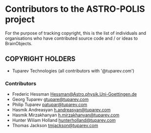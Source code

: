 # Contributors to the ASTRO-POLIS project

For the purpose of tracking copyright, this is the list of individuals and
organisations who have contributed source code and / or ideas to BrainObjects.


## COPYRIGHT HOLDERS

- Tuparev Technologies (all contributors with '@tuparev.com')

### Contributors

- Frederic Hessman <Hessman@Astro.physik.Uni-Goettingen.de>
- Georg Tuparev <gtupare@tuparev.com>
- Philip Tuparev <patupar@tuparev.com>
- Hasmik Andreasyan <h.andreasyan@tuparev.com>
- Hasmik Mirzakhanyan <h.mirzakhanyan@tuparev.com>
- Hunter Wiliam Holland <hunterholland@tuparev.com>
- Thomas Jackson <tmjackson@tuparev.com>
